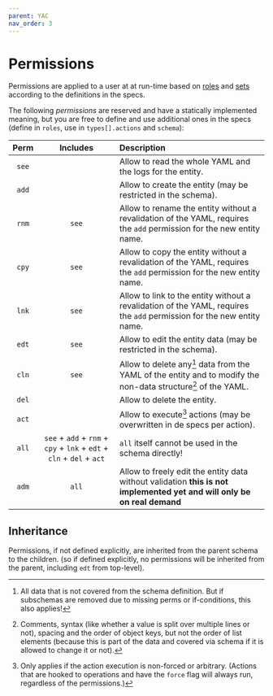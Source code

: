 ```yaml
---
parent: YAC
nav_order: 3
---
```


# Permissions

Permissions are applied to a user at at run-time based on
[roles](./specs/roles.md) and [sets](./specs/sets.md) according to the
definitions in the specs.

The following *permissions* are reserved and have a statically implemented
meaning, but you are free to define and use additional ones in the specs
(define in `roles`, use in `types[].actions` and `schema`):

| Perm  | Includes | Description |
|:-----:|:--------:|:------------|
| `see` |          | Allow to read the whole YAML and the logs for the entity. |
| `add` |          | Allow to create the entity (may be restricted in the schema). |
| `rnm` | `see`    | Allow to rename the entity without a revalidation of the YAML, requires the `add` permission for the new entity name. |
| `cpy` | `see`    | Allow to copy the entity without a revalidation of the YAML, requires the `add` permission for the new entity name. |
| `lnk` | `see`    | Allow to link to the entity without a revalidation of the YAML, requires the `add` permission for the new entity name. |
| `edt` | `see`    | Allow to edit the entity data (may be restricted in the schema). |
| `cln` | `see`    | Allow to delete any[^1] data from the YAML of the entity and to modify the non-data structure[^2] of the YAML. |
| `del` |          | Allow to delete the entity. |
| `act` |          | Allow to execute[^3] actions (may be overwritten in de specs per action). |
| `all` | `see` + `add` + `rnm` + `cpy` + `lnk` + `edt` + `cln` + `del` + `act` | `all` itself cannot be used in the schema directly! |
| `adm` | `all`    | Allow to freely edit the entity data without validation **this is not implemented yet and will only be on real demand** |

[^1]: All data that is not covered from the schema definition. But if subschemas
      are removed due to missing perms or if-conditions, this also applies!

[^2]: Comments, syntax (like whether a value is split over multiple lines or
      not), spacing and the order of object keys, but not the order of list
      elements (because this is part of the data and covered via schema if it
      is allowed to change it or not).

[^3]: Only applies if the action execution is non-forced or arbitrary. (Actions
      that are hooked to operations and have the `force` flag will always run,
      regardless of the permissions.)

## Inheritance

Permissions, if not defined explicitly, are inherited from the parent schema to
the children. (so if defined explicitly, no permissions will be inherited from
the parent, including `edt` from top-level).
